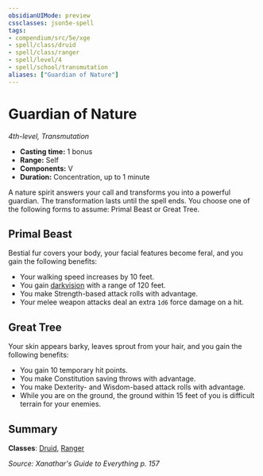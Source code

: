 ```yaml
---
obsidianUIMode: preview
cssclasses: json5e-spell
tags:
- compendium/src/5e/xge
- spell/class/druid
- spell/class/ranger
- spell/level/4
- spell/school/transmutation
aliases: ["Guardian of Nature"]
---
```

# Guardian of Nature
*4th-level, Transmutation*  

- **Casting time:** 1 bonus
- **Range:** Self
- **Components:** V
- **Duration:** Concentration, up to 1 minute

A nature spirit answers your call and transforms you into a powerful guardian. The transformation lasts until the spell ends. You choose one of the following forms to assume: Primal Beast or Great Tree.

## Primal Beast

Bestial fur covers your body, your facial features become feral, and you gain the following benefits:

- Your walking speed increases by 10 feet.  
- You gain [darkvision](z_compendium/rules/senses.md#darkvision) with a range of 120 feet.  
- You make Strength-based attack rolls with advantage.  
- Your melee weapon attacks deal an extra `1d6` force damage on a hit.  

## Great Tree

Your skin appears barky, leaves sprout from your hair, and you gain the following benefits:

- You gain 10 temporary hit points.  
- You make Constitution saving throws with advantage.  
- You make Dexterity- and Wisdom-based attack rolls with advantage.  
- While you are on the ground, the ground within 15 feet of you is difficult terrain for your enemies.  

## Summary

**Classes**: [Druid](z_compendium/classes/druid.md), [Ranger](z_compendium/classes/ranger.md)

*Source: Xanathar's Guide to Everything p. 157*